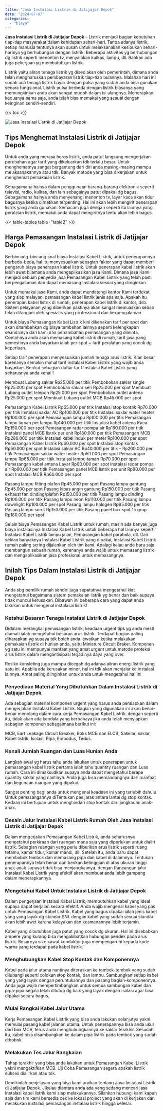 ```yaml
---
title: "Jasa Instalasi Listrik di Jatijajar Depok"
date: "2024-07-07"
categories: 
  - "biaya"
---
```


**Jasa Instalasi Listrik di Jatijajar Depok** – Listrik menjadi bagian kebutuhan tiap-tiap masyarakat dalam kehidupan sehari-hari. Tanpa adanya listrik, setiap manusia tentunya akan susah untuk melaksanakan kesibukan sehari-harinya yg berhubungan dengan listirik. Beberapa aktivitas yg berhubungan dg listrik seperti menonton tv, menyalakan kulkas, lampu, dll. Bahkan ada juga pekerjaan yg membutuhkan listrik.

Listrik yaitu aliran tenaga listrik yg disediakan oleh pemerintah, dimana anda telah mengharuskan pembayaran listrik tiap-tiap bulannya. Malahan hari ini sudah ada tenaga listrik bayar dengan pulsa yang sudah anda bisa gunakan secara fungsional. Listrik pulsa berbeda dengan listrik biasanya yang memungkinkan anda akan sangat mudah dalam isi ulangnya. Menerapkan keduanya sama saja, anda telah bisa memakai yang sesuai dengan keinginan sendiri-sendiri.

{{< toc >}}

![Jasa Instalasi Listrik di Jatijajar Depok](/images/instalasi-listrik-murah45.png)

## Tips Menghemat Instalasi Listrik di Jatijajar Depok

Untuk anda yang merasa boros listrik, anda patut langsung mengerjakan perubahan agar tarif yang dikeluarkan tdk terlalu besar. Untuk menghematnya sangat bergantung dari diri anda masing-masing mampu melaksanakannya atau tdk. Banyak metode yang bisa dikerjakan untuk menghemat pemakaian listrik.

Sebagaimana halnya dalam penggunaan barang-barang elektronik seperti televisi, radio, kulkas, dan lain sebagainya patut dipakai dg bagus. Sebagaimana halnya anda menyenangi menonton tv, layar kaca akan tidur bagusnya ketika dimatikan terpenting. Hal ini akan lebih mengirit penerapan listrik yang anda gunakan. Semacam juga dengan seperti itu lainnya yang peralatan listrik, memakai anda dapat mengiritnya tentu akan lebih bagus.

{{< table-tables table="table2" >}}

## Harga Pemasangan Instalasi Listrik di Jatijajar Depok

Berbincang-bincang soal biaya Instalasi Kabel Listrik, untuk penerapannya berbeda-beda, hal itu menyesuaikan sebagian faktor yang dapat memberi pengaruh biaya penerapan kabel listrik. Untuk penerapan kabel listrik akan lebih awet bilamana anda mengaplikasikan jasa Kami. Dimana jasa Kami menjadi sebuah penyedia jasa Pemasangan Kabel Listrik yang telah pasti berpengalaman dan dapat memasang Instalasi sesuai yang diinginkan.

Untuk memakai jasa Kami, anda dapat mendatangi kantor Kami terdekat yang siap melayani pemasangan kabel listrik jenis apa saja. Apakah itu penerapan kabel listrik di rumah, penerapan kabel listrik di kantor, dsb. Sistem pelayanan yang diberikan pastinya akan sangat memuaskan sebab telah ditangani oleh spesialis yang professional dan berpengalaman.

Untuk biaya Pemasangan Kabel Listrik kini dikenakan tarif per spot dan akan ditambahkan dg biaya tambahan lainnya seperti kelengkapan seandainya dari kami dan penambahan pemasangan yang diminta. Contohnya anda akan memasang kabel listrik di rumah, tarif jasa yang semestinya anda bayarkan ialah per spot + tarif peralatan yang cocok dg keperluan.

Setiap tarif penerapan menyesuaikan jumlah tenaga arus listrik. Kian besar karenanya semakin mahal tarif instalasi Kabel Listrik yang wajib anda bayarkan. Berikut sebagian daftar tarif Instalasi Kabel Listrik yang seharusnya anda kenal !

Membuat Lubang saklar Rp25.000 per titik Pembobokan saklar single Rp25.000 per spot Pembobokan saklar seri Rp25.000 per spot Membuat Lubang outlet telepon Rp25.000 per spot Pembobokan outlet antena Rp25.000 per spot Membuat Lubang outlet MCB Rp45.000 per spot

Pemasangan Kabel Listrik Rp65.000 per titik Instalasi stop kontak Rp70.000 per titik Instalasi saklar AC Rp100.000 per titik Instalasi saklar water heater Rp100.000 per spot Pemasangan lampu Rp100.000 per titik Pemasangan lampu taman per lampu Rp140.000 per titik Instalasi kabel antena Kaca Rp150.000 per spot Pemasangan radar pompa air Rp150.000 per titik Instalasi panel MCB listrik per unit Rp180.000 per titik Pemasangan MCB Rp280.000 per titik Instalasi kabel induk per meter Rp100.000 per spot Pemasangan Kabel Listrik Rp60.000 per spot Instalasi stop kontak Rp50.000 per spot Instalasi saklar AC Rp40.000 per titik – Rp200.000 per titik Pemasangan saklar water heater Rp50.000 per spot Pemasangan lampu Rp65.000 per titik Instalasi lampu taman Rp70.000 per spot Pemasangan kabel antena Layar Rp60.000 per spot Instalasi radar pompa air Rp60.000 per titik Pemasangan panel MCB listrik per unit Rp90.000 per spot Instalasi MCB Rp60.000 per spot

Pasang lampu fitting plafon Rp45.000 per spot Pasang lampu gantung Rp45.000 per spot Pasang kipas angin gantung Rp150.000 per titik Pasang exhaust fan dinding/plafon Rp150.000 per titik Pasang lampu dinding Rp100.000 per titik Pasang lampu neon Rp110.000 per titik Pasang lampu downlight Rp100.000 per spot Pasang lampu halogen Rp95.000 per titik Pasang lampu sorot Rp150.000 per titik Pasang panel box spot 15 grup Rp180.000 per spot

Selain biaya Pemasangan Kabel Listrik untuk rumah, masih ada banyak juga biaya instalasinya Instalasi Kabel Listrik untuk beberapa hal lainnya seperti Instalasi Kabel Listrik lampu jalan, Pemasangan kabel parabola, dll. Dari sekian banyaknya Instalasi Kabel Listrik yang dipakai, Instalasi Kabel Listrik rumah paling sering dijalankan oleh tim kami. Apalagi kalau anda baru saja membangun sebuah rumah, karenanya anda wajib untuk memasang listrik dan mengaplikasikan jasa profesional untuk memasangnya.

## Inilah Tips Dalam Instalasi Listrik di Jatijajar Depok


Anda sbg pemilik rumah sendiri juga sepatutnya mengetahui kiat mengetahui bagaimana sistem pemakaian listrik yg benar dan baik supaya tidak muncul kerusakan. Dibawah ini beberapa cara yang dapat anda lakukan untuk mengenal instalasai listrik!

### Ketahui Besaran Tenaga Instalasi Listrik di Jatijajar Depok

Didalam merangkai pemasangan listrik, keadaan urgent tips yg anda mesti diamati ialah mengetahui besaran arus listrik. Terdapat bagian paling diharapkan yg supaya tdk boleh anda lewatkan ketika melakukan pemakaian listrik di hunian anda, yaitu Miniature Circuit Braker. Komponen yg satu ini mempunyai manfaat yang amat urgent untuk metode proteksi arus listrik dalam mengantisipasi terjadinya daya yang over.

Resiko konsleting juga mampu dicegah dg adanya aliran energi listrik yang satu ini. Apabila ada kerusakan minor, hal ini tdk akan menjalar ke instalasi lainnya. Amat paling diinginkan untuk anda untuk mengetahui hal ini.

### Penyediaan Material Yang Dibutuhkan Dalam Instalasi Listrik di Jatijajar Depok

Ada sebagian material komponen urgent yang harus anda persiapkan dalam mengerjakan Instalasi Kabel Listrik. Bagian yang digunakan ini akan benar-benar menolong dalam cara kerja Pemasangan Kabel Listrik. dengan seperti itu, tidak akan ada kendala yang berbahaya jika anda telah menyiapkan sebagian komponen sebagaimana berikut ini:

MCB, Eart Leakage Circuit Breaker, Boks MCB dan ELCB, Sakelar, saklar, Kabel listrik, Isolasi, Pipa, Embodus, Tedus.

### Kenali Jumlah Ruangan dan Luas Hunian Anda

Langkah awal yg harus tahu anda lakukan untuk penerapan untuk pemasangan kabel listrik pertama ialah tahu quantity ruangan dan Luas rumah. Cara ini dimaksudkan supaya anda dapat mengetahui berapa quantity saklar yang nantinya. Anda juga bisa memandangnya dari manfaat dan kegunaan ruangan yang dipakai.

Sangat penting bagi anda untuk mengenal keadaan ini yang terlebih dahulu. Untuk pemasangannya diTentukan pas jarak antara lantai dg stop kontak. Kedaan ini bertujuan untuk menghindari stop kontak dari jangkauan anak-anak.

### Desain Jalur Instalasi Kabel Listrik Rumah Oleh Jasa Instalasi Listrik di Jatijajar Depok

Dalam mengerjakan Pemasangan Kabel Listrik, anda seharusnya mengetahui perkiraan dari ruangan mana saja yang diperlukan untuk dialiri listrik. Sebagian ruangan yang perlu diberikan arus listrik seperti ruang tetamu, kamar tidur, kamar mandi, dll. Setelah itu, anda baru dapat membobok tembok dan memasang pipa dan kabel di dalamnya. Tentukan penerapannya telah benar dan berikan ketinggian di atas ukuran tinggi anak-anak supaya tidak bisa menjangkaunya. dengan Rancangan jalur Instalasi Kabel Listrik yang efektif akan membuat anda lebih gampang dalam menerapkannya.

### Mengetahui Kabel Untuk Instalasi Listrik di Jatijajar Depok

Dalam pengerjaan Instalasi Kabel Listrik, membutuhkan kabel yang ideal supaya dapat berjalan secara efektif. Anda wajib mengenal kabel yang pas untuk Pemasangan Kabel Listrik. Kabel yang bagus dipakai ialah jenis kabel yang yang layak dg standar SNI. dengan kabel yang sudah sesuai standar akan lebih awet karena kelayakan dan keamanannya lebih terjamin.

Kabel yang dibutuhkan juga patut yang cocok dg ukuran. Hal ini disebabkan ampere yang kurang bisa mengakibatkan hubungan pendek pada arus listrik. Besarnya size kawat konduktor juga mempengaruhi kepada kode warna yang terdapat pada kabel listrik.

### Menghubungkan Kabel Stop Kontak dan Komponennya

Kabel pada jalur utama nantinya diteruskan ke tembok-tembok yang sudah dilubangi seperti colokan stop kontak, dan lampu. Sambungkan setiap kabel yang yang layak dengan peruntukannya dan pasang bagian-komponennya. Anda juga wajib mempertimbangkan untuk semua sambungan kabel dan pipa-pipa segala telah ditutup dg baik yang layak dengan isolasi agar bisa dipakai secara bagus.

### Mulai Rangkai Kabel Jalur Utama

Kerja Pemasangan Kabel Listrik yang bisa anda lakukan selanjutya yakni memulai pasang kabel jalanan utama. Untuk penerapannya bisa anda ukur dari box MCB, terus anda menghubungkannya ke saklar terakhir. Sesudah itu, kabel bisa disambungkan ke dalam pipa listrik pada tembok yang sudah dibobok.

### Melakukan Tes Jalur Rangkaian

Tahap terakhir yang bisa anda lakukan untuk Pemasangan Kabel Listrik yakni mengaktifkan MCB. Uji Coba Pemasangan segera apakah listrik sukses dialirkan atau tdk.

Demikinlah penjelasan yang bisa kami uraikan tentang Jasa Instalasi Listrik di Jatijajar Depok. Jikalau diantara anda ada yang sedang mencari jasa Instalasi kabel listrik kami siap melakukannya. Silahkan hubungi kami kapan saja dan tim kami bersedia cek ke lokasi project yang akan di kerjakan dan melakukan instalasi pemasangan instalasi listrik hingga selesai.
